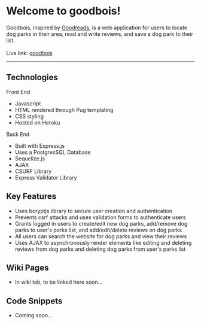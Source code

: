 # Welcome to goodbois!
Goodbois, inspired by <a href="https://www.goodreads.com/" target="_blank">Goodreads</a>, is a web application for users to locate dog parks in their area, read and write reviews, and save a dog park to their list.
<br>
<br>
Live link: <a href="https://aa-goodbois.herokuapp.com/" target="_blank">goodbois</a>
<hr>

## Technologies
Front End
- Javascript
- HTML rendered through Pug templating
- CSS styling
- Hosted on Heroku

Back End
- Built with Express.js
- Uses a PostgresSQL Database
- Sequelize.js
- AJAX
- CSURF Library
- Express Validator Library

## Key Features
- Uses bcryptjs library to secure user creation and authentication 
- Prevents csrf attacks and uses validation forms to authenticate users
- Grants logged in users to create/edit new dog parks, add/remove dog parks to user's parks list, and add/edit/delete reviews on dog parks
- All users can search the website for dog parks and view their reviews
- Uses AJAX to asynchronously render elements like editing and deleting reviews from dog parks and deleting dog parks from user's parks list

## Wiki Pages
- In wiki tab, to be linked here soon...

## Code Snippets
- Coming soon...

  
